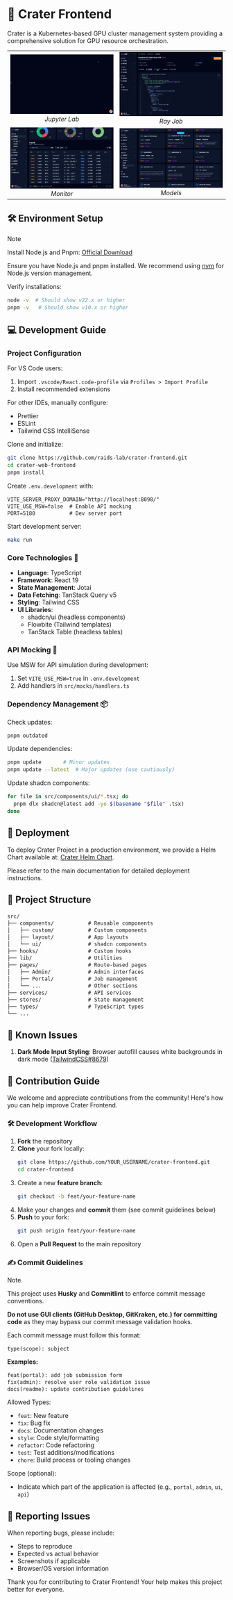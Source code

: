 # 🌋 Crater Frontend

Crater is a Kubernetes-based GPU cluster management system providing a comprehensive solution for GPU resource orchestration.

<table>
  <tr>
    <td align="center" width="45%">
      <img src="./docs/images/jupyter.gif"><br>
      <em>Jupyter Lab</em>
    </td>
    <td align="center" width="45%">
      <img src="./docs/images/ray.gif"><br>
      <em>Ray Job</em>
    </td>
  </tr>
  <tr>
    <td align="center" width="45%">
      <img src="./docs/images/monitor.gif"><br>
      <em>Monitor</em>
    </td>
    <td align="center" width="45%">
      <img src="./docs/images/datasets.gif"><br>
      <em>Models</em>
    </td>
  </tr>
</table>

## 🛠️ Environment Setup

> [!NOTE]
> Install Node.js and Pnpm: [Official Download](https://nodejs.org/en/download)

Ensure you have Node.js and pnpm installed. We recommend using [nvm](https://github.com/nvm-sh/nvm) for Node.js version management.

Verify installations:

```bash
node -v  # Should show v22.x or higher
pnpm -v   # Should show v10.x or higher
```

## 💻 Development Guide

### Project Configuration

For VS Code users:

1. Import `.vscode/React.code-profile` via `Profiles > Import Profile`
2. Install recommended extensions

For other IDEs, manually configure:

- Prettier
- ESLint
- Tailwind CSS IntelliSense

Clone and initialize:

```bash
git clone https://github.com/raids-lab/crater-frontend.git
cd crater-web-frontend
pnpm install
```

Create `.env.development` with:

```env
VITE_SERVER_PROXY_DOMAIN="http://localhost:8098/"
VITE_USE_MSW=false  # Enable API mocking
PORT=5180           # Dev server port
```

Start development server:

```bash
make run
```

### Core Technologies 🚀

- **Language**: TypeScript
- **Framework**: React 19
- **State Management**: Jotai
- **Data Fetching**: TanStack Query v5
- **Styling**: Tailwind CSS
- **UI Libraries**:
  - shadcn/ui (headless components)
  - Flowbite (Tailwind templates)
  - TanStack Table (headless tables)

### API Mocking 🧪

Use MSW for API simulation during development:

1. Set `VITE_USE_MSW=true` in `.env.development`
2. Add handlers in `src/mocks/handlers.ts`

### Dependency Management 📦

Check updates:

```bash
pnpm outdated
```

Update dependencies:

```bash
pnpm update       # Minor updates
pnpm update --latest  # Major updates (use cautiously)
```

Update shadcn components:

```bash
for file in src/components/ui/*.tsx; do
  pnpm dlx shadcn@latest add -yo $(basename "$file" .tsx)
done
```

## 🚀 Deployment

To deploy Crater Project in a production environment, we provide a Helm Chart available at: [Crater Helm Chart](https://github.com/raids-lab/crater).

Please refer to the main documentation for detailed deployment instructions.

## 📁 Project Structure

```
src/
├── components/           # Reusable components
│   ├── custom/           # Custom components
│   ├── layout/           # App layouts
│   └── ui/               # shadcn components
├── hooks/                # Custom hooks
├── lib/                  # Utilities
├── pages/                # Route-based pages
│   ├── Admin/            # Admin interfaces
│   ├── Portal/           # Job management
│   └── ...               # Other sections
├── services/             # API services
├── stores/               # State management
├── types/                # TypeScript types
└── ...
```

## 🐛 Known Issues

1. **Dark Mode Input Styling**: Browser autofill causes white backgrounds in dark mode ([TailwindCSS#8679](https://github.com/tailwindlabs/tailwindcss/discussions/8679))

## 👥 Contribution Guide

We welcome and appreciate contributions from the community! Here's how you can help improve Crater Frontend.

### 🛠️ Development Workflow

1. **Fork** the repository
2. **Clone** your fork locally:
   ```bash
   git clone https://github.com/YOUR_USERNAME/crater-frontend.git
   cd crater-frontend
   ```
3. Create a new **feature branch**:
   ```bash
   git checkout -b feat/your-feature-name
   ```
4. Make your changes and **commit** them (see commit guidelines below)
5. **Push** to your fork:
   ```bash
   git push origin feat/your-feature-name
   ```
6. Open a **Pull Request** to the main repository

### ✍️ Commit Guidelines

> [!NOTE]
> This project uses **Husky** and **Commitlint** to enforce commit message conventions.
>
> **Do not use GUI clients (GitHub Desktop, GitKraken, etc.) for committing code** as they may bypass our commit message validation hooks.

Each commit message must follow this format:

```
type(scope): subject
```

**Examples:**

```
feat(portal): add job submission form
fix(admin): resolve user role validation issue
docs(readme): update contribution guidelines
```

Allowed Types:

- `feat`: New feature
- `fix`: Bug fix
- `docs`: Documentation changes
- `style`: Code style/formatting
- `refactor`: Code refactoring
- `test`: Test additions/modifications
- `chore`: Build process or tooling changes

Scope (optional):

- Indicate which part of the application is affected (e.g., `portal`, `admin`, `ui`, `api`)

## 🚨 Reporting Issues

When reporting bugs, please include:

- Steps to reproduce
- Expected vs actual behavior
- Screenshots if applicable
- Browser/OS version information

Thank you for contributing to Crater Frontend! Your help makes this project better for everyone.
